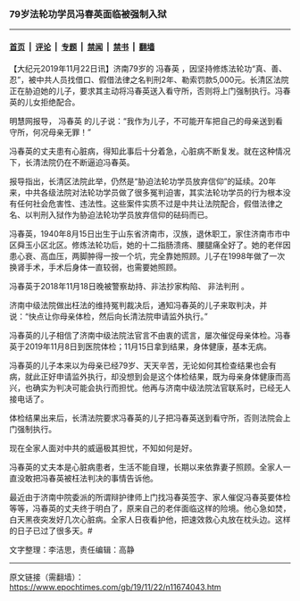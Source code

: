 ### 79岁法轮功学员冯春英面临被强制入狱

---

#### [首页](../../../..?n11674043) &nbsp;|&nbsp; [评论](../../../../../epoch-comment?n11674043) &nbsp;|&nbsp; [专题](../../../../../epoch-special?n11674043) &nbsp;|&nbsp; [禁闻](../../../../../epoch-news?n11674043) &nbsp;|&nbsp; [禁书](../../../../../books?n11674043) &nbsp;|&nbsp; [翻墙](https://github.com/gfw-breaker/nogfw/blob/master/README.md?n11674043)


<div class="post_content" id="artbody" itemprop="articleBody">
 <!-- article content begin -->
 <p>
  【大纪元2019年11月22日讯】济南79岁的
  <ok href="https://www.epochtimes.com/gb/tag/%E5%86%AF%E6%98%A5%E8%8B%B1.html">
   冯春英
  </ok>
  ，因坚持修炼法轮功“真、善、忍”，被中共人员找借口、假借法律之名判刑2年、勒索罚款5,000元。长清区法院正在胁迫她的儿子，要求其主动将冯春英送入看守所，否则将上门强制执行。冯春英的儿女拒绝配合。
 </p>
 <p>
  明慧网报导，
  <ok href="https://www.epochtimes.com/gb/tag/%E5%86%AF%E6%98%A5%E8%8B%B1.html">
   冯春英
  </ok>
  的儿子说：“我作为儿子，不可能开车把自己的母亲送到看守所，何况母亲无罪！”
 </p>
 <p>
  冯春英的丈夫患有心脏病，得知此事后十分着急，心脏病不断复发。就在这种情况下，长清法院仍在不断逼迫冯春英。
 </p>
 <p>
  报导指出，长清区法院此举，仍然是“胁迫法轮功学员放弃信仰”的延续。20年来，中共各级法院对法轮功学员做了很多冤判迫害，其实法轮功学员的行为根本没有任何社会危害性、违法性。这些案件实质不过是中共让法院配合，假借法律之名、以判刑入狱作为胁迫法轮功学员放弃信仰的砝码而已。
 </p>
 <p>
  冯春英，1940年8月15日出生于山东省济南市，汉族，退休职工，家住济南市市中区舜玉小区北区。修炼法轮功后，她的十二指肠溃疡、腰腿痛全好了。她的老伴因患心衰、高血压，两脚肿得一按一个坑，完全靠她照顾。儿子在1998年做了一次换肾手术，手术后身体一直较弱，也需要她照顾。
 </p>
 <p>
  冯春英于2018年11月18日晚被警察劫持、非法抄家构陷、
  <ok href="https://www.epochtimes.com/gb/tag/%E9%9D%9E%E6%B3%95%E5%88%A4%E5%88%91.html">
   非法判刑
  </ok>
  。
 </p>
 <p>
  济南中级法院做出枉法的维持冤判裁决后，通知冯春英的儿子来取判决，并说：“快点让你母亲体检，然后向长清法院申请监外执行。”
 </p>
 <p>
  冯春英的儿子相信了济南中级法院法官言不由衷的谎言，屡次催促母亲体检。冯春英于2019年11月8日到医院体检；11月15日拿到结果，身体健康，基本无病。
 </p>
 <p>
  冯春英的儿子本来以为母亲已经79岁、天天辛苦，无论如何其检查结果也会有病，就此正好申请监外执行，却没想到会是这个体检结果，既为母亲身体健康而高兴，也确实为判决可能会执行而担忧。他再与济南中级法院法官联系时，已经无人接电话了。
 </p>
 <p>
  体检结果出来后，长清法院要求冯春英的儿子把冯春英送到看守所，否则法院会上门强制执行。
 </p>
 <p>
  现在全家人面对中共的威逼极其担忧，不知如何是好。
 </p>
 <p>
  冯春英的丈夫本是心脏病患者，生活不能自理，长期以来依靠妻子照顾。全家人一直没敢把冯春英被枉法判决的事情告诉他。
 </p>
 <p>
  最近由于济南中院委派的所谓辩护律师上门找冯春英签字、家人催促冯春英要体检等等，冯春英的丈夫终于明白了，原来自己的老伴面临这样的险境。他心急如焚，白天黑夜突发好几次心脏病。全家人日夜看护他，把速效救心丸放在枕头边。这样的日子已过了很多天。#
 </p>
 <p>
  文字整理：李洁思，责任编辑：高静
 </p>
 <!-- article content end -->
 <div id="below_article_ad">
 </div>
</div>


---

原文链接（需翻墙）：https://www.epochtimes.com/gb/19/11/22/n11674043.htm